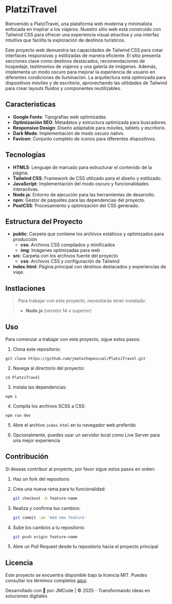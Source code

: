 # PlatziTravel

Bienvenido a PlatziTravel, una plataforma web moderna y minimalista enfocada en inspirar a los viajeros. Nuestro sitio web está construido con Tailwind CSS para ofrecer una experiencia visual atractiva y una interfaz intuitiva que facilita la exploración de destinos turísticos.

Este proyecto web demuestra las capacidades de Tailwind CSS para crear interfaces responsivas y estilizadas de manera eficiente. El sitio presenta secciones clave como destinos destacados, recomendaciones de hospedaje, testimonios de viajeros y una galería de imágenes. Además, implementa un modo oscuro para mejorar la experiencia de usuario en diferentes condiciones de iluminación. La arquitectura está optimizada para dispositivos móviles y de escritorio, aprovechando las utilidades de Tailwind para crear layouts fluidos y componentes reutilizables.

## Caracteristicas

- **Google Fonts**: Tipografías web optimizadas.
- **Optimización SEO**: Metadatos y estructura optimizada para buscadores.
- **Responsive Design**: Diseño adaptable para móviles, tablets y escritorio.
- **Dark Mode**: Implementación de modo oscuro nativo.
- **Favicon**: Conjunto completo de iconos para diferentes dispositivos.

## Tecnologías

- **HTML5**: Lenguaje de marcado para estructurar el contenido de la página.
- **Tailwind CSS**: Framework de CSS utilizado para el diseño y estilizado.
- **JavaScript**: Implementación del modo oscuro y funcionalidades interactivas.
- **Node.js**: Entorno de ejecución para las herramientas de desarrollo.
- **npm**: Gestor de paquetes para las dependencias del proyecto.
- **PostCSS**: Procesamiento y optimización del CSS generado.

## Estructura del Proyecto

- **public**: Carpeta que contiene los archivos estáticos y optimizados para producción
  - **css**: Archivos CSS compilados y minificados
  - **img**: Imágenes optimizadas para web
- **src**: Carpeta con los archivos fuente del proyecto
  - **css**: Archivos CSS y configuración de Tailwind
- **index.html**: Página principal con destinos destacados y experiencias de viaje.

## Instlaciones

> Para trabajar con este proyecto, necesitarás tener instalado:
>
> - **Node.js** (versión 14 o superior)

## Uso

Para comenzar a trabajar con este proyecto, sigue estos pasos:

1. Clona este repositorio:

```
git clone https://github.com/jmatochepascual/PlatziTravel.git
```

2. Navega al directorio del proyecto:

```
cd PlatziTravel
```

3. Instala las dependencias:

```
npm i
```

4. Compila los archivos SCSS a CSS:

```
npm run dev
```

5. Abre el archivo `index.html` en tu navegador web preferido

6. Opcionalmente, puedes usar un servidor local como Live Server para una mejor experiencia

## Contribución

Si deseas contribuir al proyecto, por favor sigue estos pasos en orden:

1. Haz un fork del repositorio

2. Crea una nueva rama para tu funcionalidad:
   ```bash
   git checkout -b feature-name
   ```
3. Realiza y confirma tus cambios:
   ```bash
   git commit -am 'Add new feature'
   ```
4. Sube los cambios a tu repositorio:
   ```bash
   git push origin feature-name
   ```
5. Abre un Pull Request desde tu repositorio hacia el proyecto principal

## Licencia

Este proyecto se encuentra disponible bajo la licencia MIT. Puedes consultar los términos completos [aquí](https://opensource.org/licenses/MIT).

Desarrollado con 💚 por JMCode | © 2025 - Transformando ideas en soluciones digitales
